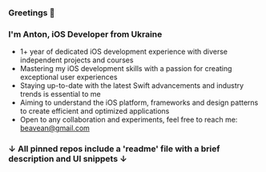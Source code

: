 ### Greetings 🖖
### I'm Anton, iOS Developer from Ukraine 
- 1+ year of dedicated iOS development experience with diverse independent projects and courses
- Mastering my iOS development skills with a passion for creating exceptional user experiences 
- Staying up-to-date with the latest Swift advancements and industry trends is essential to me
- Aiming to understand the iOS platform, frameworks and design patterns to create efficient and optimized applications
- Open to any collaboration and experiments, feel free to reach me: [beavean@gmail.com](mailto:beavean@gmail.com)

### ↓ All pinned repos include a 'readme' file with a brief description and UI snippets ↓
